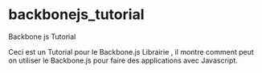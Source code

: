 backbonejs_tutorial
===================

Backbone js Tutorial


Ceci est un Tutorial pour le Backbone.js Librairie , il montre
comment peut on utiliser le Backbone.js pour faire des applications
avec Javascript.